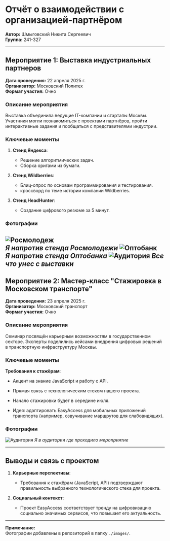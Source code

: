# Отчёт о взаимодействии с организацией-партнёром  

**Автор:** Шмыговский Никита Сергеевич  
**Группа:** 241-327

---

## Мероприятие 1: Выставка индустриальных партнеров  

**Дата проведения:** 22 апреля 2025 г.  
**Организатор:** Московский Политех  
**Формат участия:** Очно  

### Описание мероприятия  
Выставка объединила ведущие IT-компании и стартапы Москвы. Участники могли познакомиться с проектами партнёров, пройти интерактивные задания и пообщаться с представителями индустрии.  

### Ключевые моменты  
1. **Стенд Яндекса**:  
   - Решение алгоритмических задач.  
   - Сборка оригами из бумаги.  

2. **Стенд Wildberries**:  
   - Блиц-опрос по основам программирования и тестирования.  
   - кроссворд по теме истории компании Wildberries.  

3. **Стенд HeadHunter**:  
   - Создание цифрового резюме за 5 минут.    

### Фотографии  
![Росмолодеж](./images/image1.jpg)  
*Я напротив стенда Росмолодежи*
![Оптобанк](./images/image2.jpg)  
*Я напротив стенда Оптобанка*
![Аудитория](./images/image4.jpg) 
*Все что унес с выставки*
---

## Мероприятие 2: Мастер-класс "Стажировка в Московском транспорте"  

**Дата проведения:** 23 апреля 2025 г.  
**Организатор:** Московский транспорт  
**Формат участия:** Очно  

### Описание мероприятия  
Семинар посвящён карьерным возможностям в государственном секторе. Эксперты поделились кейсами внедрения цифровых решений в транспортную инфраструктуру Москвы.  

### Ключевые моменты  
**Требования к стажёрам**:  
   - Акцент на знание JavaScript и работу с API.  
   - Прямая связь с технологическим стеком нашего проекта. 

 - Начало стажировки будет в середине июля.
 - Идея: адаптировать EasyAccess для мобильных приложений транспорта (например, озвучивание маршрутов для слабовидящих).  
 

### Фотографии  
![Аудитория](./images/image3.jpg) 
*Я в аудитории где проходило мероприятие*


---

## Выводы и связь с проектом  
1. **Карьерные перспективы**:  
   - Требования к стажёрам (JavaScript, API) подтверждают правильность выбранного технологического стека для проекта.  

2. **Социальный контекст**:  
   - Проект EasyAccess соответствует тренду на цифровизацию социально значимых сервисов, что повышает его актуальность.  

---

**Примечание:**  
Фотографии добавлены в репозиторий в папку `./images/`.
